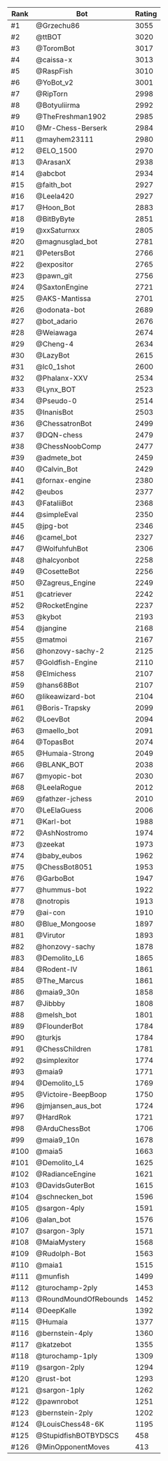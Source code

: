 Rank|Bot|Rating
---|---|---
#1|@Grzechu86|3055
#2|@ttBOT|3020
#3|@ToromBot|3017
#4|@caissa-x|3013
#5|@RaspFish|3010
#6|@YoBot_v2|3001
#7|@RipTorn|2998
#8|@Botyuliirma|2992
#9|@TheFreshman1902|2985
#10|@Mr-Chess-Berserk|2984
#11|@mayhem23111|2980
#12|@ELO_1500|2970
#13|@ArasanX|2938
#14|@abcbot|2934
#15|@faith_bot|2927
#16|@Leela420|2927
#17|@Hoon_Bot|2883
#18|@BitByByte|2851
#19|@xxSaturnxx|2805
#20|@magnusglad_bot|2781
#21|@PetersBot|2766
#22|@expositor|2765
#23|@pawn_git|2756
#24|@SaxtonEngine|2721
#25|@AKS-Mantissa|2701
#26|@odonata-bot|2689
#27|@bot_adario|2676
#28|@Weiawaga|2674
#29|@Cheng-4|2634
#30|@LazyBot|2615
#31|@lc0_1shot|2600
#32|@Phalanx-XXV|2534
#33|@Lynx_BOT|2523
#34|@Pseudo-0|2514
#35|@InanisBot|2503
#36|@ChessatronBot|2499
#37|@DQN-chess|2479
#38|@ChessNoobComp|2477
#39|@admete_bot|2459
#40|@Calvin_Bot|2429
#41|@fornax-engine|2380
#42|@eubos|2377
#43|@FataliiBot|2368
#44|@simpleEval|2350
#45|@jpg-bot|2346
#46|@camel_bot|2327
#47|@WolfuhfuhBot|2306
#48|@halcyonbot|2258
#49|@CosetteBot|2256
#50|@Zagreus_Engine|2249
#51|@catriever|2242
#52|@RocketEngine|2237
#53|@kybot|2193
#54|@jangine|2168
#55|@matmoi|2167
#56|@honzovy-sachy-2|2125
#57|@Goldfish-Engine|2110
#58|@Elmichess|2107
#59|@hans68Bot|2107
#60|@likeawizard-bot|2104
#61|@Boris-Trapsky|2099
#62|@LoevBot|2094
#63|@maello_bot|2091
#64|@TopasBot|2074
#65|@Humaia-Strong|2049
#66|@BLANK_BOT|2038
#67|@myopic-bot|2030
#68|@LeelaRogue|2012
#69|@fathzer-jchess|2010
#70|@LeElaGuess|2006
#71|@Karl-bot|1988
#72|@AshNostromo|1974
#73|@zeekat|1973
#74|@baby_eubos|1962
#75|@ChessBot8051|1953
#76|@GarboBot|1947
#77|@hummus-bot|1922
#78|@notropis|1913
#79|@ai-con|1910
#80|@Blue_Mongoose|1897
#81|@Virutor|1893
#82|@honzovy-sachy|1878
#83|@Demolito_L6|1865
#84|@Rodent-IV|1861
#85|@The_Marcus|1861
#86|@maia9_30n|1858
#87|@Jibbby|1808
#88|@melsh_bot|1801
#89|@FlounderBot|1784
#90|@turkjs|1784
#91|@ChessChildren|1781
#92|@simplexitor|1774
#93|@maia9|1771
#94|@Demolito_L5|1769
#95|@Victoire-BeepBoop|1750
#96|@jmjansen_aus_bot|1724
#97|@HardRok|1721
#98|@ArduChessBot|1706
#99|@maia9_10n|1678
#100|@maia5|1663
#101|@Demolito_L4|1625
#102|@RadianceEngine|1621
#103|@DavidsGuterBot|1615
#104|@schnecken_bot|1596
#105|@sargon-4ply|1591
#106|@alan_bot|1576
#107|@sargon-3ply|1571
#108|@MaiaMystery|1568
#109|@Rudolph-Bot|1563
#110|@maia1|1515
#111|@munfish|1499
#112|@turochamp-2ply|1453
#113|@RoundMoundOfRebounds|1452
#114|@DeepKalle|1392
#115|@Humaia|1377
#116|@bernstein-4ply|1360
#117|@katzebot|1355
#118|@turochamp-1ply|1309
#119|@sargon-2ply|1294
#120|@rust-bot|1293
#121|@sargon-1ply|1262
#122|@pawnrobot|1251
#123|@bernstein-2ply|1202
#124|@LouisChess48-6K|1195
#125|@StupidfishBOTBYDSCS|458
#126|@MinOpponentMoves|413
